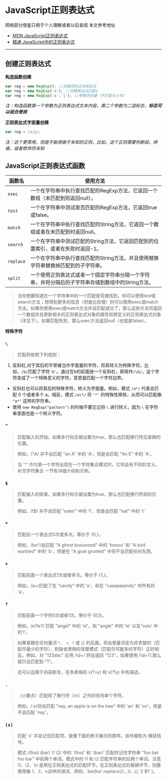 # JavaScript正则表达式
网络部分借鉴只用于个人理解或者以后查阅
本文参考地址

* [MDN JavaScript正则表达式](https://developer.mozilla.org/zh-CN/docs/Web/JavaScript/Guide/Regular_Expressions)
* [精通 JavaScript中的正则表达式](http://www.iteye.com/topic/481228)
***
## 创建正则表达式
**构造函数创建**
```javascript
var reg = new RegExp(); //创建空的正则表达式
var reg = new RegExp('a'); //创建表达式匹配a
var reg = new RegExp('a','i'); //带修饰创建（不匹配大小写）
```
_注：构造函数第一个参数为正则表达式文本内容，第二个参数为二选标志，**标志可以组合使用**_

**正则表达式字面量创建**
```javascript
var reg = /a/gi;
```
_注：这个更常用，但是不能用做于未知的正则，比如，这个正则需要判断段，拼接，或者修饰符未知_

## JavaScript正则表达式函数
|函数名|使用方法|
|-----|-------
|`exec`|一个在字符串中执行查找匹配的RegExp方法，它返回一个数组（未匹配到则返回null）。
|`test`|一个在字符串中测试是否匹配的RegExp方法，它返回true或false。
|`match`|一个在字符串中执行查找匹配的String方法，它返回一个数组或者在未匹配到时返回null。
|`search`|一个在字符串中测试匹配的String方法，它返回匹配到的位置索引，或者在失败时返回-1。
|`replace`|一个在字符串中执行查找匹配的String方法，并且使用替换字符串替换掉匹配到的子字符串。
|`split`|一个使用正则表达式或者一个固定字符串分隔一个字符串，并将分隔后的子字符串存储到数组中的String方法。

>当你想要知道在一个字符串中的一个匹配是否被找到，你可以使用test或search方法；想得到更多的信息（但是比较慢）则可以使用exec或match方法。如果你使用exec或match方法并且匹配成功了，那么这些方法将返回一个数组并且更新相关的正则表达式对象的属性和预定义的正则表达式对象（详见下）。如果匹配失败，那么exec方法返回null（也就是false）。

**特殊字符**

### `\`
>匹配将依照下列规则：  
1.  反斜杠,对于其后的平常被当作字面量的字符，将其转义为特殊字符。比如，`/b/`匹配了字符`'b'`。通过在b的前面放一个反斜杠，即用作`/\b/`，这个字符变成了一个特殊意义的字符，意思是匹配一个字符边界。    
* 反斜杠也可以将其后的特殊字符，转义为字面量。例如，模式 `/a*/` 代表会匹配 0 个或者多个 a。相反，模式 `/a\*/` 将 `'*'` 的特殊性移除，从而可以匹配像 `"a*"` 这样的字符串。    
* 使用 `new RegExp("pattern")` 的时候不要忘记将 `\` 进行转义，因为 `\` 在字符串里面也是一个转义字符。  

### `^`
>匹配输入的开始。如果多行标志被设置为true，那么也匹配换行符后紧跟的位置。

>例如，/^A/ 并不会匹配 "an A" 中的 'A'，但是会匹配 "An E" 中的 'A'。

>当 '^' 作为第一个字符出现在一个字符集合模式时，它将会有不同的含义。补充字符集合 一节有详细介绍和示例。

### `$`
>匹配输入的结束。如果多行标示被设置为true，那么也匹配换行符前的位置。

>例如，/t$/ 并不会匹配 "eater" 中的 't'，但是会匹配 "eat" 中的 't'

### `*`
>匹配前一个表达式0次或多次。等价于 {0,}。

>例如，/bo*/会匹配 "A ghost boooooed" 中的 'boooo' 和 "A bird warbled" 中的 'b'，但是在 "A goat grunted" 中将不会匹配任何东西。

### `+`
>匹配前面一个表达式1次或者多次。等价于 {1,}。

>例如，/a+/匹配了在 "candy" 中的 'a'，和在 "caaaaaaandy" 中所有的 'a'。

### `?`
>匹配前面一个字符0次或者1次。等价于 {0,1}。

>例如，/e?le?/ 匹配 "angel" 中的 'el'，和 "angle" 中的 'le' 以及"oslo' 中的'l'。

>如果紧跟在任何量词 `*、 +、?` 或 {} 的后面，将会使量词变为非贪婪的（匹配尽量少的字符），和缺省使用的贪婪模式（匹配尽可能多的字符）正好相反。例如，对 "123abc" 应用 /\d+/ 将会返回 "123"，如果使用 /\d+?/,那么就只会匹配到 "1"。

>还可以运用于向前断言，在本表格的 x(?=y) 和 x(?!y) 中有描述。

### `.`
>（小数点）匹配除了换行符（\n）之外的任何单个字符。

>例如，/.n/将会匹配 "nay, an apple is on the tree" 中的 'an' 和 'on'，但是不会匹配 'nay'。

### `(x)`
>匹配 'x' 并且记住匹配项，就像下面的例子展示的那样。括号被称为 捕获括号。

>模式 /(foo) (bar) \1 \2/ 中的 '(foo)' 和 '(bar)' 匹配并记住字符串 "foo bar foo bar" 中前两个单词。模式中的 \1 和 \2 匹配字符串的后两个单词。注意 \1、\2、\n 是用在正则表达式的匹配环节。在正则表达式的替换环节，则要使用像 $1、$2、$n 这样的语法，例如，'bar foo'.replace( /(...) (...)/, '$2 $1' )。
